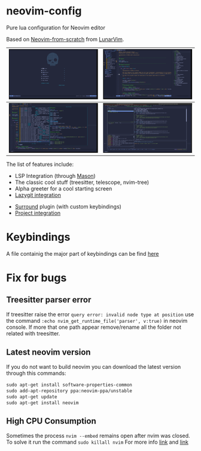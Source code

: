 # neovim-config
Pure lua configuration for Neovim editor

Based on [Neovim-from-scratch](https://github.com/LunarVim/Neovim-from-scratch) from [LunarVim](https://github.com/LunarVim).

![Start screen](./other/screenshot/nvim_1.png) |  ![Edit File](./other/screenshot/nvim_2.png)
:-------------------------:|:-------------------------:
![telescope](./other/screenshot/nvim_3.png) |  ![lazygit](./other/screenshot/nvim_4.png) 

The list of features include:
- LSP Integration (through [Mason](mason-lspconfig))
- The classic cool stuff (treesitter, telescope, nvim-tree)
- Alpha greeter for a cool starting screen
- [Lazygit integration](lazygit)
<!-- - [Shell integration](toggleterm) -->
- [Surround](surround) plugin (with custom keybindings)
- [Project integration]()

# Keybindings
A file containig the major part of keybindings can be find [here](other/keybindings.md)

# Fix for bugs
## Treesitter parser error
If treesitter raise the error `query error: invalid node type at position` use the command `:echo nvim_get_runtime_file('parser', v:true)` in neovim console. If more that one path appear remove/rename all the folder not related with treesitter.

## Latest neovim version
If you do not want to build neovim you can download the latest version through this commands:
```
sudo apt-get install software-properties-common
sudo add-apt-repository ppa:neovim-ppa/unstable
sudo apt-get update
sudo apt-get install neovim
```

## High CPU Consumption
Sometimes the process `nvim --embed` remains open after nvim was closed. To solve it run the command  `sudo killall nvim`
For more info [link](https://github.com/neovim/neovim/issues/1808) and [link](https://github.com/neoclide/coc.nvim/issues/1144)


[telescope-file-browser]:https://github.com/nvim-telescope/telescope-file-browser.nvim
[comments_plugin]:https://github.com/numToStr/Comment.nvim
[mason_LSP]:https://github.com/williamboman/mason-lspconfig.nvim
[surround]:https://github.com/kylechui/nvim-surround
[lazygit]:https://github.com/kdheepak/lazygit.nvim
[toggleterm]:https://github.com/akinsho/toggleterm.nvim
[project]:https://github.com/ahmedkhalf/project.nvim
